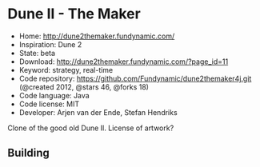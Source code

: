 # Dune II - The Maker

- Home: http://dune2themaker.fundynamic.com/
- Inspiration: Dune 2
- State: beta
- Download: http://dune2themaker.fundynamic.com/?page_id=11
- Keyword: strategy, real-time
- Code repository: https://github.com/Fundynamic/dune2themaker4j.git (@created 2012, @stars 46, @forks 18)
- Code language: Java
- Code license: MIT
- Developer: Arjen van der Ende, Stefan Hendriks

Clone of the good old Dune II.
License of artwork?

## Building
